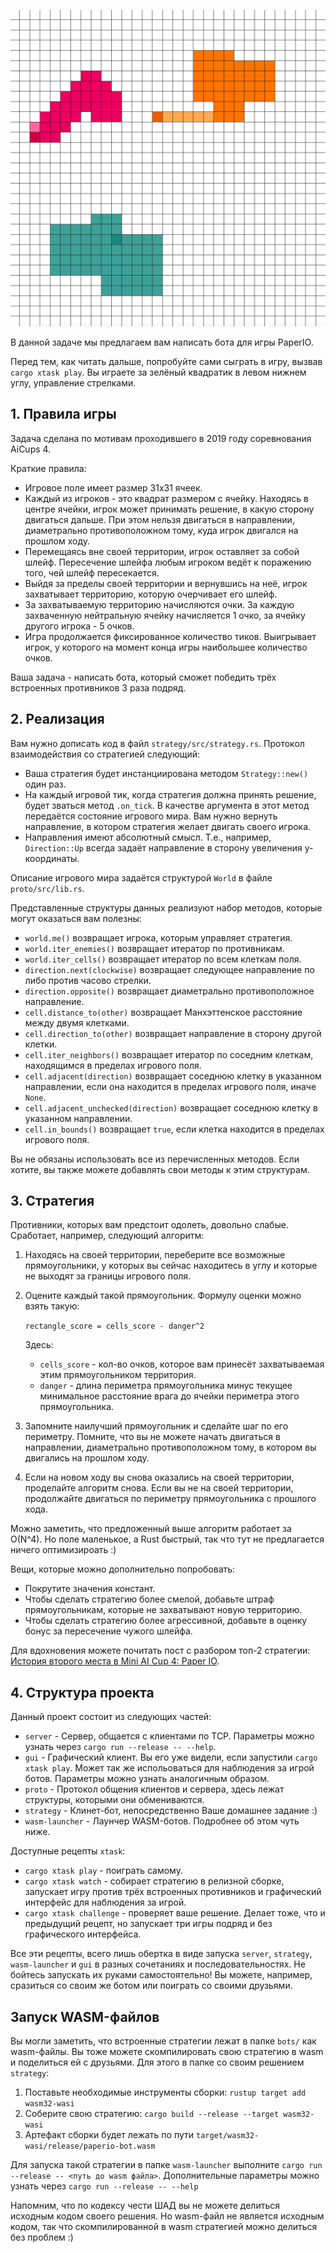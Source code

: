 ![screenshot](./screenshot.png)

В данной задаче мы предлагаем вам написать бота для игры PaperIO.

Перед тем, как читать дальше, попробуйте сами сыграть в игру, вызвав `cargo xtask play`.
Вы играете за зелёный квадратик в левом нижнем углу, управление стрелками.

## 1. Правила игры

Задача сделана по мотивам проходившего в 2019 году соревнования AiCups 4.

Краткие правила:
* Игровое поле имеет размер 31x31 ячеек.
* Каждый из игроков - это квадрат размером с ячейку. Находясь в центре ячейки, игрок может принимать решение, в какую сторону двигаться дальше. При этом нельзя двигаться в направлении, диаметрально противоположном тому, куда игрок двигался на прошлом ходу.
* Перемещаясь вне своей территории, игрок оставляет за собой шлейф. Пересечение шлейфа любым игроком ведёт к поражению того, чей шлейф пересекается.
* Выйдя за пределы своей территории и вернувшись на неё, игрок захватывает территорию, которую очерчивает его шлейф.
* За захватываемую территорию начисляются очки. За каждую захваченную нейтральную ячейку начисляется 1 очко, за ячейку другого игрока - 5 очков.
* Игра продолжается фиксированное количество тиков. Выигрывает игрок, у которого на момент конца игры наибольшее количество очков.

Ваша задача - написать бота, который сможет победить трёх встроенных противников 3 раза подряд.

## 2. Реализация

Вам нужно дописать код в файл `strategy/src/strategy.rs`. Протокол взаимодействия со стратегией следующий:

* Ваша стратегия будет инстанциирована методом `Strategy::new()` один раз.
* На каждый игровой тик, когда стратегия должна принять решение, будет зваться метод `.on_tick`. В качестве аргумента в этот метод передаётся состояние игрового мира. Вам нужно вернуть направление, в котором стратегия желает двигать своего игрока.
* Направления имеют абсолютный смысл. Т.е., например, `Direction::Up` всегда задаёт направление в сторону увеличения y-координаты.

Описание игрового мира задаётся структурой `World` в файле `proto/src/lib.rs`.

Представленные структуры данных реализуют набор методов, которые могут оказаться вам полезны:

* `world.me()` возвращает игрока, которым управляет стратегия.
* `world.iter_enemies()` возвращает итератор по противникам.
* `world.iter_cells()` возвращает итератор по всем клеткам поля.
* `direction.next(clockwise)` возвращает следующее направление по либо против часово стрелки.
* `direction.opposite()` возвращает диаметрально противоположное направление.
* `cell.distance_to(other)` возвращает Манхэттенское расстояние между двумя клетками.
* `cell.direction_to(other)` возвращает направление в сторону другой клетки.
* `cell.iter_neighbors()` возвращает итератор по соседним клеткам, находящимся в пределах игрового поля.
* `cell.adjacent(direction)` возвращает соседнюю клетку в указанном направлении, если она находится в пределах игрового поля, иначе `None`.
* `cell.adjacent_unchecked(direction)` возвращает соседнюю клетку в указанном направлении.
* `cell.in_bounds()` возвращает `true`, если клетка находится в пределах игрового поля.

Вы не обязаны использовать все из перечисленных методов. Если хотите, вы также можете добавлять свои методы к этим структурам.

## 3. Стратегия

Противники, которых вам предстоит одолеть, довольно слабые. Сработает, например, следующий алгоритм:

1. Находясь на своей территории, переберите все возможные прямоугольники, у которых вы сейчас находитесь в углу и которые не выходят за границы игрового поля.
2. Оцените каждый такой прямоугольник. Формулу оценки можно взять такую:

	`rectangle_score = cells_score - danger^2`

    Здесь:
    * `cells_score` - кол-во очков, которое вам принесёт захватываемая этим прямоугольником территория.
    * `danger` - длина периметра прямоугольника минус текущее минимальное расстояние врага до ячейки периметра этого прямоугольника.

3. Запомните наилучший прямоугольник и сделайте шаг по его периметру. Помните, что вы не можете начать двигаться в направлении, диаметрально противоположном тому, в котором вы двигались на прошлом ходу.

4. Если на новом ходу вы снова оказались на своей территории, проделайте алгоритм снова. Если вы не на своей территории, продолжайте двигаться по периметру прямоугольника с прошлого хода.

Можно заметить, что предложенный выше алгоритм работает за O(N^4). Но поле маленькое, а Rust быстрый, так что тут не предлагается ничего оптимизироать :)

Вещи, которые можно дополнительно попробовать:

* Покрутите значения констант.
* Чтобы сделать стратегию более смелой, добавьте штраф прямоугольникам, которые не захватывают новую территорию.
* Чтобы сделать стратегию более агрессивной, добавьте в оценку бонус за пересечение чужого шлейфа.

Для вдохновения можете почитать пост с разбором топ-2 стратегии: [История второго места в Mini AI Cup 4: Paper IO](https://habr.com/ru/articles/466597/).

## 4. Структура проекта

Данный проект состоит из следующих частей:

* `server` - Сервер, общается с клиентами по TCP. Параметры можно узнать через `cargo run --release -- --help`.
* `gui` - Графический клиент. Вы его уже видели, если запустили `cargo xtask play`. Может так же испольоваться для наблюдения за игрой ботов. Параметры можно узнать аналогичным образом.
* `proto` - Протокол общения клиентов и сервера, здесь лежат структуры, которыми они обмениваются.
* `strategy` - Клинет-бот, непосредственно Ваше домашнее задание :)
* `wasm-launcher` - Лаунчер WASM-ботов. Подробнее об этом чуть ниже.

Доступные рецепты `xtask`:

* `cargo xtask play` - поиграть самому.
* `cargo xtask watch` - собирает стратегию в релизной сборке, запускает игру против трёх встроенных противников и графический интерфейс для наблюдения за игрой.
* `cargo xtask challenge` - проверяет ваше решение. Делает тоже, что и предыдущий рецепт, но запускает три игры подряд и без графического интерфейса.

Все эти рецепты, всего лишь обертка в виде запуска `server`, `strategy`, `wasm-launcher` и `gui` в разных сочетаниях и последовательностях.
Не бойтесь запускать их руками самостоятельно! Вы можете, например, сразиться со своим же ботом или поиграть со своими друзьями. 

## Запуск WASM-файлов

Вы могли заметить, что встроенные стратегии лежат в папке `bots/` как wasm-файлы. Вы тоже можете скомпилировать свою стратегию в wasm и поделиться ей с друзьями.
Для этого в папке со своим решением `strategy`:

1. Поставьте необходимые инструменты сборки: `rustup target add wasm32-wasi`
2. Соберите свою стратегию: `cargo build --release --target wasm32-wasi`
3. Артефакт сборки будет лежать по пути `target/wasm32-wasi/release/paperio-bot.wasm`

Для запуска такой стратегии в папке `wasm-launcher` выполните `cargo run --release -- <путь до wasm файла>`.
Дополнительные параметры можно узнать через `cargo run --release -- --help`

Напомним, что по кодексу чести ШАД вы не можете делиться исходным кодом своего решения. Но wasm-файл не является исходным кодом, так что скомпилированной в wasm стратегией можно делиться без проблем :)
